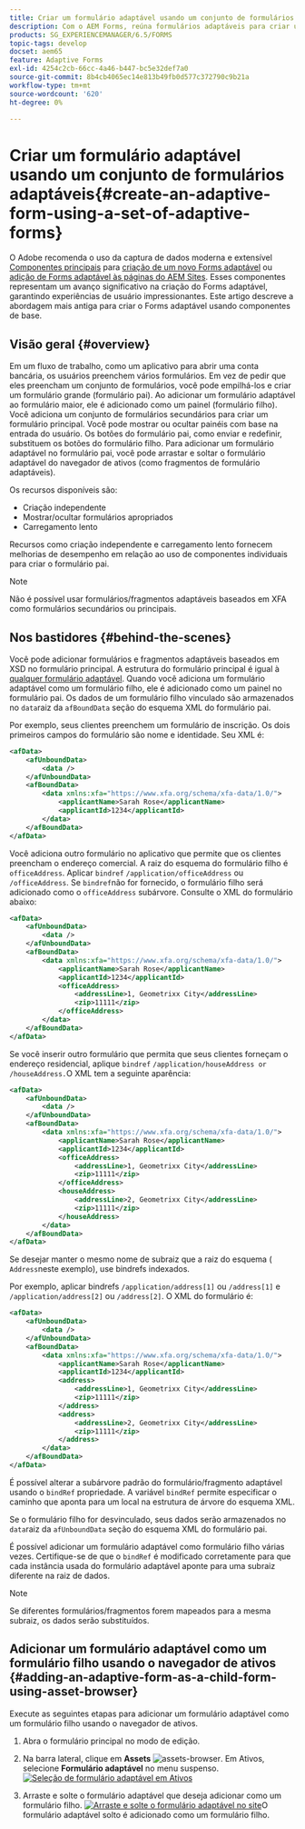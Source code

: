 ```yaml
---
title: Criar um formulário adaptável usando um conjunto de formulários adaptáveis
description: Com o AEM Forms, reúna formulários adaptáveis para criar um único formulário adaptável grande e entender seus recursos.
products: SG_EXPERIENCEMANAGER/6.5/FORMS
topic-tags: develop
docset: aem65
feature: Adaptive Forms
exl-id: 4254c2cb-66cc-4a46-b447-bc5e32def7a0
source-git-commit: 8b4cb4065ec14e813b49fb0d577c372790c9b21a
workflow-type: tm+mt
source-wordcount: '620'
ht-degree: 0%

---
```


# Criar um formulário adaptável usando um conjunto de formulários adaptáveis{#create-an-adaptive-form-using-a-set-of-adaptive-forms}

<span class="preview"> O Adobe recomenda o uso da captura de dados moderna e extensível [Componentes principais](https://experienceleague.adobe.com/docs/experience-manager-core-components/using/adaptive-forms/introduction.html?lang=pt-BR) para [criação de um novo Forms adaptável](/help/forms/using/create-an-adaptive-form-core-components.md) ou [adição de Forms adaptável às páginas do AEM Sites](/help/forms/using/create-or-add-an-adaptive-form-to-aem-sites-page.md). Esses componentes representam um avanço significativo na criação do Forms adaptável, garantindo experiências de usuário impressionantes. Este artigo descreve a abordagem mais antiga para criar o Forms adaptável usando componentes de base. </span>

## Visão geral {#overview}

Em um fluxo de trabalho, como um aplicativo para abrir uma conta bancária, os usuários preenchem vários formulários. Em vez de pedir que eles preencham um conjunto de formulários, você pode empilhá-los e criar um formulário grande (formulário pai). Ao adicionar um formulário adaptável ao formulário maior, ele é adicionado como um painel (formulário filho). Você adiciona um conjunto de formulários secundários para criar um formulário principal. Você pode mostrar ou ocultar painéis com base na entrada do usuário. Os botões do formulário pai, como enviar e redefinir, substituem os botões do formulário filho. Para adicionar um formulário adaptável no formulário pai, você pode arrastar e soltar o formulário adaptável do navegador de ativos (como fragmentos de formulário adaptáveis).

Os recursos disponíveis são:

* Criação independente
* Mostrar/ocultar formulários apropriados
* Carregamento lento

Recursos como criação independente e carregamento lento fornecem melhorias de desempenho em relação ao uso de componentes individuais para criar o formulário pai.

>[!NOTE]
>
>Não é possível usar formulários/fragmentos adaptáveis baseados em XFA como formulários secundários ou principais.

## Nos bastidores {#behind-the-scenes}

Você pode adicionar formulários e fragmentos adaptáveis baseados em XSD no formulário principal. A estrutura do formulário principal é igual à [qualquer formulário adaptável](../../forms/using/prepopulate-adaptive-form-fields.md). Quando você adiciona um formulário adaptável como um formulário filho, ele é adicionado como um painel no formulário pai. Os dados de um formulário filho vinculado são armazenados no `data`raiz da `afBoundData` seção do esquema XML do formulário pai.

Por exemplo, seus clientes preenchem um formulário de inscrição. Os dois primeiros campos do formulário são nome e identidade. Seu XML é:

```xml
<afData>
    <afUnboundData>
        <data />
    </afUnboundData>
    <afBoundData>
        <data xmlns:xfa="https://www.xfa.org/schema/xfa-data/1.0/">
            <applicantName>Sarah Rose</applicantName>
            <applicantId>1234</applicantId>
        </data>
    </afBoundData>
</afData>
```

Você adiciona outro formulário no aplicativo que permite que os clientes preencham o endereço comercial. A raiz do esquema do formulário filho é `officeAddress`. Aplicar `bindref` `/application/officeAddress` ou `/officeAddress`. Se `bindref`não for fornecido, o formulário filho será adicionado como o `officeAddress` subárvore. Consulte o XML do formulário abaixo:

```xml
<afData>
    <afUnboundData>
        <data />
    </afUnboundData>
    <afBoundData>
        <data xmlns:xfa="https://www.xfa.org/schema/xfa-data/1.0/">
            <applicantName>Sarah Rose</applicantName>
            <applicantId>1234</applicantId>
            <officeAddress>
                <addressLine>1, Geometrixx City</addressLine>
                <zip>11111</zip>
            </officeAddress>
        </data>
    </afBoundData>
</afData>
```

Se você inserir outro formulário que permita que seus clientes forneçam o endereço residencial, aplique `bindref` `/application/houseAddress or /houseAddress.`O XML tem a seguinte aparência:

```xml
<afData>
    <afUnboundData>
        <data />
    </afUnboundData>
    <afBoundData>
        <data xmlns:xfa="https://www.xfa.org/schema/xfa-data/1.0/">
            <applicantName>Sarah Rose</applicantName>
            <applicantId>1234</applicantId>
            <officeAddress>
                <addressLine>1, Geometrixx City</addressLine>
                <zip>11111</zip>
            </officeAddress>
            <houseAddress>
                <addressLine>2, Geometrixx City</addressLine>
                <zip>11111</zip>
            </houseAddress>
        </data>
    </afBoundData>
</afData>
```

Se desejar manter o mesmo nome de subraiz que a raiz do esquema ( `Address`neste exemplo), use bindrefs indexados.

Por exemplo, aplicar bindrefs `/application/address[1]` ou `/address[1]` e `/application/address[2]` ou `/address[2]`. O XML do formulário é:

```xml
<afData>
    <afUnboundData>
        <data />
    </afUnboundData>
    <afBoundData>
        <data xmlns:xfa="https://www.xfa.org/schema/xfa-data/1.0/">
            <applicantName>Sarah Rose</applicantName>
            <applicantId>1234</applicantId>
            <address>
                <addressLine>1, Geometrixx City</addressLine>
                <zip>11111</zip>
            </address>
            <address>
                <addressLine>2, Geometrixx City</addressLine>
                <zip>11111</zip>
            </address>
        </data>
    </afBoundData>
</afData>
```

É possível alterar a subárvore padrão do formulário/fragmento adaptável usando o `bindRef` propriedade. A variável `bindRef` permite especificar o caminho que aponta para um local na estrutura de árvore do esquema XML.

Se o formulário filho for desvinculado, seus dados serão armazenados no `data`raiz da `afUnboundData` seção do esquema XML do formulário pai.

É possível adicionar um formulário adaptável como formulário filho várias vezes. Certifique-se de que o `bindRef` é modificado corretamente para que cada instância usada do formulário adaptável aponte para uma subraiz diferente na raiz de dados.

>[!NOTE]
>
>Se diferentes formulários/fragmentos forem mapeados para a mesma subraiz, os dados serão substituídos.

## Adicionar um formulário adaptável como um formulário filho usando o navegador de ativos {#adding-an-adaptive-form-as-a-child-form-using-asset-browser}

Execute as seguintes etapas para adicionar um formulário adaptável como um formulário filho usando o navegador de ativos.

1. Abra o formulário principal no modo de edição.
1. Na barra lateral, clique em **Assets** ![assets-browser](assets/assets-browser.png). Em Ativos, selecione **Formulário adaptável** no menu suspenso.
   [![Seleção de formulário adaptável em Ativos](assets/asset.png)](assets/asset-1.png)

1. Arraste e solte o formulário adaptável que deseja adicionar como um formulário filho.
   [![Arraste e solte o formulário adaptável no site](assets/drag-drop.png)](assets/drag-drop-1.png)O formulário adaptável solto é adicionado como um formulário filho.
